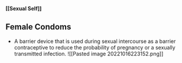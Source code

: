 **[[Sexual Self]]**

## Female Condoms
- A barrier device that is used during sexual intercourse as a barrier contraceptive to reduce the probability of pregnancy or a sexually transmitted infection. ![[Pasted image 20221016223152.png]]